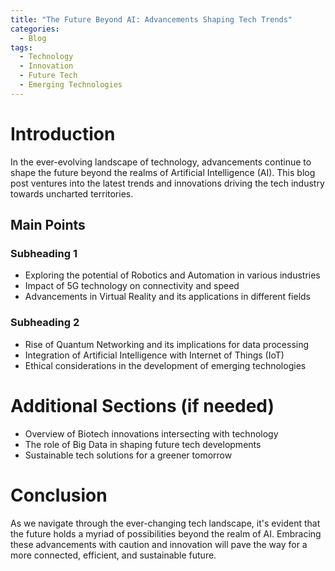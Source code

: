 ```yaml
---
title: "The Future Beyond AI: Advancements Shaping Tech Trends"
categories:
  - Blog
tags:
  - Technology
  - Innovation
  - Future Tech
  - Emerging Technologies
---
```


# Introduction
In the ever-evolving landscape of technology, advancements continue to shape the future beyond the realms of Artificial Intelligence (AI). This blog post ventures into the latest trends and innovations driving the tech industry towards uncharted territories.

## Main Points
### Subheading 1
- Exploring the potential of Robotics and Automation in various industries
- Impact of 5G technology on connectivity and speed
- Advancements in Virtual Reality and its applications in different fields

### Subheading 2
- Rise of Quantum Networking and its implications for data processing
- Integration of Artificial Intelligence with Internet of Things (IoT)
- Ethical considerations in the development of emerging technologies

# Additional Sections (if needed)
- Overview of Biotech innovations intersecting with technology
- The role of Big Data in shaping future tech developments
- Sustainable tech solutions for a greener tomorrow

# Conclusion
As we navigate through the ever-changing tech landscape, it's evident that the future holds a myriad of possibilities beyond the realm of AI. Embracing these advancements with caution and innovation will pave the way for a more connected, efficient, and sustainable future.